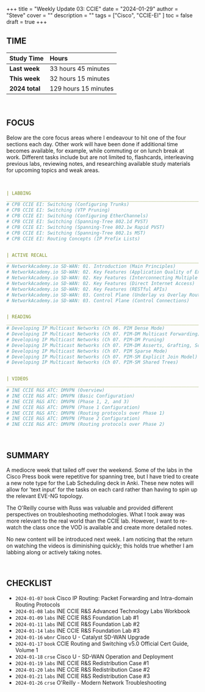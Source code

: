 +++
title = "Weekly Update 03: CCIE"
date = "2024-01-29"
author = "Steve"
cover = ""
description = ""
tags = ["Cisco", "CCIE-EI" ]
toc = false
draft = true
+++

## TIME

| Study Time     | Hours               |
|:---------------|:--------------------|
| **Last week**  | 33 hours 45 minutes |
| **This week**  | 32 hours 15 minutes |
| **2024 total** | 129 hours 15 minutes |

&nbsp;

## FOCUS 

Below are the core focus areas where I endeavour to hit one of the four sections each day. Other work will have been done if additional time becomes available, for example, while commuting or on lunch break at work. Different tasks include but are not limited to, flashcards, interleaving previous labs, reviewing notes, and researching available study materials for upcoming topics and weak areas.

&nbsp;

```YAML
| LABBING 
___________________________________________________________________________________________________
# CPB CCIE EI: Switching (Configuring Trunks)
# CPB CCIE EI: Switching (VTP Pruning)
# CPB CCIE EI: Switching (Configuring EtherChannels)
# CPB CCIE EI: Switching (Spanning-Tree 802.1d PVST)
# CPB CCIE EI: Switching (Spanning-Tree 802.1w Rapid PVST)
# CPB CCIE EI: Switching (Spanning-Tree 802.1s MST)
# CPB CCIE EI: Routing Concepts (IP Prefix Lists)


| ACTIVE RECALL
___________________________________________________________________________________________________
# NetworkAcademy.io SD-WAN: 01. Introduction (Main Principles)
# NetworkAcademy.io SD-WAN: 02. Key Features (Application Quality of Experience)
# NetworkAcademy.io SD-WAN: 02. Key Features (Interconnecting Multiple Clouds)
# NetworkAcademy.io SD-WAN: 02. Key Features (Direct Internet Access)
# NetworkAcademy.io SD-WAN: 02. Key Features (RESTful APIs)
# NetworkAcademy.io SD-WAN: 03. Control Plane (Underlay vs Overlay Routing)
# NetworkAcademy.io SD-WAN: 03. Control Plane (Control Connections)


| READING 
___________________________________________________________________________________________________
# Developing IP Multicast Networks (Ch 06. PIM Dense Mode)
# Developing IP Multicast Networks (Ch 07. PIM-DM Multicast Forwarding)
# Developing IP Multicast Networks (Ch 07. PIM-DM Pruning)
# Developing IP Multicast Networks (Ch 07. PIM-DM Asserts, Grafting, Scalability)
# Developing IP Multicast Networks (Ch 07. PIM Sparse Mode)
# Developing IP Multicast Networks (Ch 07. PIM-SM Explicit Join Model)
# Developing IP Multicast Networks (Ch 07. PIM-SM Shared Trees)


| VIDEOS 
___________________________________________________________________________________________________
# INE CCIE R&S ATC: DMVPN (Overview)
# INE CCIE R&S ATC: DMVPN (Basic Configuration)
# INE CCIE R&S ATC: DMVPN (Phase 1, 2, and 3)
# INE CCIE R&S ATC: DMVPN (Phase 1 Configuration)
# INE CCIE R&S ATC: DMVPN (Routing protocols over Phase 1)
# INE CCIE R&S ATC: DMVPN (Phase 2 Configuration)
# INE CCIE R&S ATC: DMVPN (Routing protocols over Phase 2)

```
&nbsp;

## SUMMARY 

A mediocre week that tailed off over the weekend. Some of the labs in the Cisco Press book were repetitive for spanning tree, but I have tried to create a new note type for the Lab Scheduling deck in Anki. These new notes will allow for 'text input' for the tasks on each card rather than having to spin up the relevant EVE-NG topology. 

The O'Reilly course with Russ was valuable and provided different perspectives on troubleshooting methodologies. What I took away was more relevant to the real world than the CCIE lab. However, I want to re-watch the class once the VOD is available and create more detailed notes.

No new content will be introduced next week. I am noticing that the return on watching the videos is diminishing quickly; this holds true whether I am labbing along or actively taking notes.

&nbsp;

## CHECKLIST

+ ```2024-01-07``` ```book``` Cisco IP Routing: Packet Forwarding and Intra-domain Routing Protocols
+ ```2024-01-08``` ```labs``` INE CCIE R&S Advanced Technology Labs Workbook
+ ```2024-01-09``` ```labs``` INE CCIE R&S Foundation Lab #1
+ ```2024-01-11``` ```labs``` INE CCIE R&S Foundation Lab #2
+ ```2024-01-14``` ```labs``` INE CCIE R&S Foundation Lab #3
+ ```2024-01-16``` ```wbnr``` Cisco U - Catalyst SD-WAN Upgrade 
+ ```2024-01-17``` ```book``` CCIE Routing and Switching v5.0 Official Cert Guide, Volume 1 
+ ```2024-01-18``` ```crse``` Cisco U - SD-WAN Operation and Deployment 
+ ```2024-01-19``` ```labs``` INE CCIE R&S Redistribution Case #1
+ ```2024-01-20``` ```labs``` INE CCIE R&S Redistribution Case #2
+ ```2024-01-21``` ```labs``` INE CCIE R&S Redistribution Case #3
+ ```2024-01-26``` ```crse``` O'Reilly - Modern Network Troubleshooting